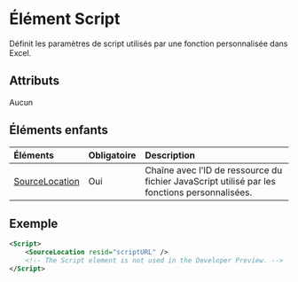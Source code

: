 # <a name="script-element"></a>Élément Script

Définit les paramètres de script utilisés par une fonction personnalisée dans Excel.

## <a name="attributes"></a>Attributs

Aucun

## <a name="child-elements"></a>Éléments enfants

|Éléments  |  Obligatoire  |  Description  |
|:-----|:-----|:-----|
|  [SourceLocation](customfunctionssourcelocation.md)  |  Oui  | Chaîne avec l’ID de ressource du fichier JavaScript utilisé par les fonctions personnalisées.|

## <a name="example"></a>Exemple

```xml
<Script>
    <SourceLocation resid="scriptURL" />
    <!-- The Script element is not used in the Developer Preview. -->
</Script>
```
